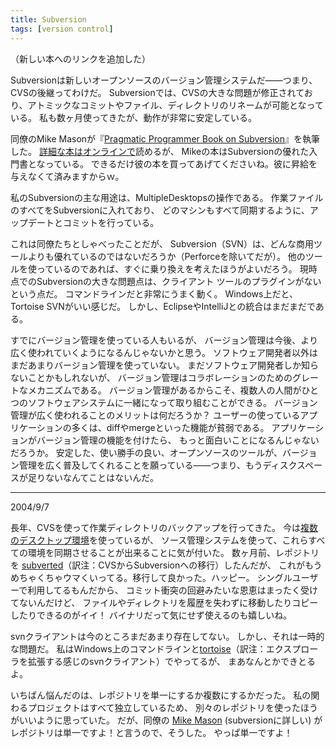 ```yaml
---
title: Subversion
tags: [version control]
---
```


（新しい本へのリンクを追加した）

Subversionは新しいオープンソースのバージョン管理システムだ——つまり、CVSの後継ってわけだ。
Subversionでは、CVSの大きな問題が修正されており、アトミックなコミットやファイル、ディレクトリのリネームが可能となっている。
私も数ヶ月使ってきたが、動作が非常に安定している。

同僚のMike Masonが『[Pragmatic Programmer Book on Subversion](http://www.pragmaticprogrammer.com/titles/svn/)』を執筆した。
[詳細な本はオンラインで](http://svnbook.red-bean.com/)読めるが、
Mikeの本はSubversionの優れた入門書となっている。
できるだけ彼の本を買ってあげてくださいね。彼に昇給を与えなくて済みますからｗ。

私のSubversionの主な用途は、MultipleDesktopsの操作である。
作業ファイルのすべてをSubversionに入れており、
どのマシンもすべて同期するように、アップデートとコミットを行っている。

これは同僚たちとしゃべったことだが、
Subversion（SVN）は、どんな商用ツールよりも優れているのではないだろうか（Perforceを除いてだが）。
他のツールを使っているのであれば、すぐに乗り換えを考えたほうがよいだろう。
現時点でのSubversionの大きな問題点は、クライアント ツールのプラグインがないという点だ。
コマンドラインだと非常にうまく動く。
Windows上だと、Tortoise SVNがいい感じだ。
しかし、EclipseやIntelliJとの統合はまだまだである。

すでにバージョン管理を使っている人もいるが、
バージョン管理は今後、より広く使われていくようになるんじゃないかと思う。
ソフトウェア開発者以外はまだあまりバージョン管理を使っていない。
まだソフトウェア開発者しか知らないことかもしれないが、
バージョン管理はコラボレーションのためのグレートなメカニズムである。
バージョン管理があるからこそ、複数人の人間がひとつのソフトウェアシステムに一緒になって取り組むことができる。
バージョン管理が広く使われることのメリットは何だろうか？
ユーザーの使っているアプリケーションの多くは、diffやmergeといった機能が貧弱である。
アプリケーションがバージョン管理の機能を付けたら、
もっと面白いことになるんじゃないだろうか。
安定した、使い勝手の良い、オープンソースのツールが、バージョン管理を広く普及してくれることを願っている——つまり、もうディスクスペースが足りないなんてことはないんだ。

----

2004/9/7

長年、CVSを使って作業ディレクトリのバックアップを行ってきた。
今は[複数のデスクトップ環境](MultipleDesktops)を使っているが、
ソース管理システムを使って、これらすべての環境を同期させることが出来ることに気が付いた。
数ヶ月前、レポジトリを [subverted](http://subversion.tigris.org/)（訳注：CVSからSubversionへの移行）したんだが、
これがもうめちゃくちゃウマくいってる。移行して良かった。ハッピー。
シングルユーザーで利用してるもんだから、
コミット衝突の回避みたいな恩恵はまったく受けてないんだけど、
ファイルやディレクトリを履歴を失わずに移動したりコピーしたりできるのがイイ！
バイナリだって気にせず使えるのも嬉しいね。

svnクライアントは今のところまだあまり存在してない。
しかし、それは一時的な問題だ。
私はWindows上のコマンドラインと[tortoise](http://tortoisesvn.tigris.org/)（訳注：エクスプローラを拡張する感じのsvnクライアント）でやってるが、
まあなんとかできとるよ。

いちばん悩んだのは、レポジトリを単一にするか複数にするかだった。
私の関わるプロジェクトはすべて独立しているため、
別々のレポジトリを使ったほうがいいように思っていた。
だが、同僚の [Mike Mason](http://mikemason.ca/) (subversionに詳しい) が
レポジトリは単一ですよ！と言うので、そうした。
やっぱ単一ですよ！



